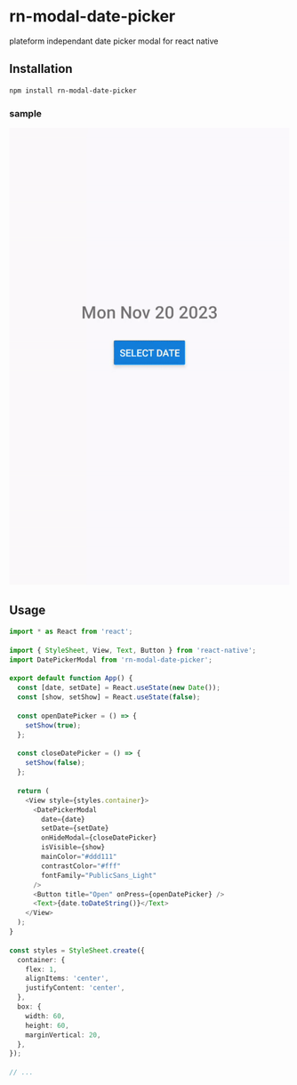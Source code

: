# rn-modal-date-picker

plateform independant date picker modal for react native

## Installation

```sh
npm install rn-modal-date-picker
```

### sample   

![](https://github.com/AslamJM/rn-modal-date-picker/blob/main/sample.gif)

## Usage

```ts
import * as React from 'react';

import { StyleSheet, View, Text, Button } from 'react-native';
import DatePickerModal from 'rn-modal-date-picker';

export default function App() {
  const [date, setDate] = React.useState(new Date());
  const [show, setShow] = React.useState(false);

  const openDatePicker = () => {
    setShow(true);
  };

  const closeDatePicker = () => {
    setShow(false);
  };

  return (
    <View style={styles.container}>
      <DatePickerModal
        date={date}
        setDate={setDate}
        onHideModal={closeDatePicker}
        isVisible={show}
        mainColor="#ddd111"
        contrastColor="#fff"
        fontFamily="PublicSans_Light"
      />
      <Button title="Open" onPress={openDatePicker} />
      <Text>{date.toDateString()}</Text>
    </View>
  );
}

const styles = StyleSheet.create({
  container: {
    flex: 1,
    alignItems: 'center',
    justifyContent: 'center',
  },
  box: {
    width: 60,
    height: 60,
    marginVertical: 20,
  },
});

// ...

```


